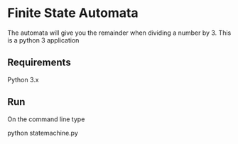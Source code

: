 # Finite State Automata
The automata will give you the remainder when dividing a number by 3. This is a python 3 application

## Requirements
Python 3.x

## Run
On the command line type

 python statemachine.py
